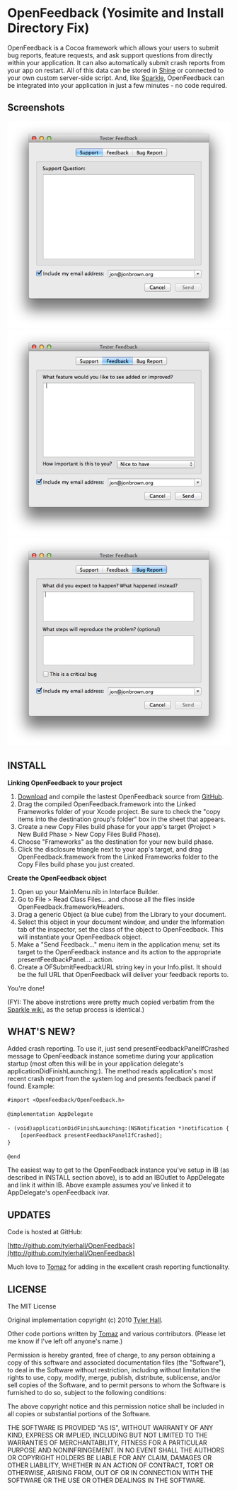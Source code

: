 OpenFeedback (Yosimite and Install Directory Fix)
=========
OpenFeedback is a Cocoa framework which allows your users to submit bug reports, feature requests, and ask support questions from directly within your application. It can also automatically submit crash reports from your app on restart. All of this data can be stored in [Shine](http://github.com/tylerhall/Shine/tree/master) or connected to your own custom server-side script. And, like [Sparkle](http://sparkle.andymatuschak.org/), OpenFeedback can be integrated into your application in just a few minutes - no code required.

Screenshots
-------
![Support Request](https://raw.githubusercontent.com/jonbrown21/OpenFeedback/master/screens/1.png)
![Feature Request](https://raw.githubusercontent.com/jonbrown21/OpenFeedback/master/screens/2.png)
![Bug Report](https://raw.githubusercontent.com/jonbrown21/OpenFeedback/master/screens/3.png)

INSTALL
-------

**Linking OpenFeedback to your project**

 1. [Download](http://github.com/tylerhall/OpenFeedback/archives/master) and compile the lastest OpenFeedback source from [GitHub](http://github.com/tylerhall/OpenFeedback/tree/master).
 2. Drag the compiled OpenFeedback.framework into the Linked Frameworks folder of your Xcode project. Be sure to check the "copy items into the destination group's folder" box in the sheet that appears.
 3. Create a new Copy Files build phase for your app's target (Project > New Build Phase > New Copy Files Build Phase).
 4. Choose "Frameworks" as the destination for your new build phase.
 5. Click the disclosure triangle next to your app's target, and drag OpenFeedback.framework from the Linked Frameworks folder to the Copy Files build phase you just created.

**Create the OpenFeedback object**

 1. Open up your MainMenu.nib in Interface Builder.
 2. Go to File > Read Class Files... and choose all the files inside OpenFeedback.framework/Headers.
 3. Drag a generic Object (a blue cube) from the Library to your document.
 4. Select this object in your document window, and under the Information tab of the inspector, set the class of the object to OpenFeedback. This will instantiate your OpenFeedback object.
 5. Make a "Send Feedback..." menu item in the application menu; set its target to the OpenFeedback instance and its action to the appropriate presentFeedbackPanel...: action.
 6. Create a OFSubmitFeedbackURL string key in your Info.plist. It should be the full URL that OpenFeedback will deliver your feedback reports to.

You're done!

(FYI: The above instrctions were pretty much copied verbatim from the [Sparkle wiki](http://sparkle.andymatuschak.org/documentation/pmwiki.php/Documentation/BasicSetup?from=Main.HomePage), as the setup process is identical.)

WHAT'S NEW?
-----------

Added crash reporting. To use it, just send presentFeedbackPanelIfCrashed message to OpenFeedback instance sometime during your application startup (most often this will be in your application delegate's applicationDidFinishLaunching:). The method reads application's most recent crash report from the system log and presents feedback panel if found. Example:

	#import <OpenFeedback/OpenFeedback.h>
	
	@implementation AppDelegate
	
	- (void)applicationDidFinishLaunching:(NSNotification *)notification {
		[openFeedback presentFeedbackPanelIfCrashed];
	}
	
	@end

The easiest way to get to the OpenFeedback instance you've setup in IB (as described in INSTALL section above), is to add an IBOutlet to AppDelegate and link it within IB. Above example assumes you've linked it to AppDelegate's openFeedback ivar.

UPDATES
-------

Code is hosted at GitHub:

[http://github.com/tylerhall/OpenFeedback](http://github.com/tylerhall/OpenFeedback)  

Much love to [Tomaz](http://github.com/tomaz) for adding in the excellent crash reporting functionality.

LICENSE
-------

The MIT License

Original implementation copyright (c) 2010 [Tyler Hall](http://clickonideas.com).

Other code portions written by [Tomaz](http://github.com/tomaz) and various contributors. (Please let me know if I've left off anyone's name.)

Permission is hereby granted, free of charge, to any person obtaining a copy
of this software and associated documentation files (the "Software"), to deal
in the Software without restriction, including without limitation the rights
to use, copy, modify, merge, publish, distribute, sublicense, and/or sell
copies of the Software, and to permit persons to whom the Software is
furnished to do so, subject to the following conditions:

The above copyright notice and this permission notice shall be included in
all copies or substantial portions of the Software.

THE SOFTWARE IS PROVIDED "AS IS", WITHOUT WARRANTY OF ANY KIND, EXPRESS OR
IMPLIED, INCLUDING BUT NOT LIMITED TO THE WARRANTIES OF MERCHANTABILITY,
FITNESS FOR A PARTICULAR PURPOSE AND NONINFRINGEMENT. IN NO EVENT SHALL THE
AUTHORS OR COPYRIGHT HOLDERS BE LIABLE FOR ANY CLAIM, DAMAGES OR OTHER
LIABILITY, WHETHER IN AN ACTION OF CONTRACT, TORT OR OTHERWISE, ARISING FROM,
OUT OF OR IN CONNECTION WITH THE SOFTWARE OR THE USE OR OTHER DEALINGS IN
THE SOFTWARE.
